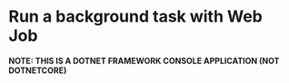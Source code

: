 # Run a background task with Web Job
**NOTE: THIS IS A DOTNET FRAMEWORK CONSOLE APPLICATION (NOT DOTNETCORE)**

